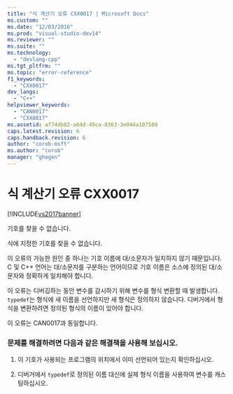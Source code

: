 ```yaml
---
title: "식 계산기 오류 CXX0017 | Microsoft Docs"
ms.custom: ""
ms.date: "12/03/2016"
ms.prod: "visual-studio-dev14"
ms.reviewer: ""
ms.suite: ""
ms.technology: 
  - "devlang-cpp"
ms.tgt_pltfrm: ""
ms.topic: "error-reference"
f1_keywords: 
  - "CXX0017"
dev_langs: 
  - "C++"
helpviewer_keywords: 
  - "CAN0017"
  - "CXX0017"
ms.assetid: af74db02-a64d-49ca-8363-3e044a107580
caps.latest.revision: 6
caps.handback.revision: 6
author: "corob-msft"
ms.author: "corob"
manager: "ghogen"
---
```

# 식 계산기 오류 CXX0017
[!INCLUDE[vs2017banner](../../assembler/inline/includes/vs2017banner.md)]

기호를 찾을 수 없습니다.  
  
 식에 지정한 기호를 찾을 수 없습니다.  
  
 이 오류의 가능한 원인 중 하나는 기호 이름에 대\/소문자가 일치하지 않기 때문입니다.  C 및 C\+\+ 언어는 대\/소문자를 구분하는 언어이므로 기호 이름은 소스에 정의된 대\/소문자와 정확하게 일치해야 합니다.  
  
 이 오류는 디버깅하는 동안 변수를 감시하기 위해 변수를 형식 변환할 때 발생합니다.  `typedef`는 형식에 새 이름을 선언하지만 새 형식은 정의하지 않습니다.  디버거에서 형식을 변환하려면 정의된 형식의 이름이 있어야 합니다.  
  
 이 오류는 CAN0017과 동일합니다.  
  
### 문제를 해결하려면 다음과 같은 해결책을 사용해 보십시오.  
  
1.  이 기호가 사용되는 프로그램의 위치에서 이미 선언되어 있는지 확인하십시오.  
  
2.  디버거에서 `typedef`로 정의된 이름 대신에 실제 형식 이름을 사용하여 변수를 캐스팅하십시오.